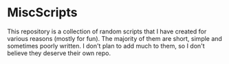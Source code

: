 # MiscScripts
This repository is a collection of random scripts that I have created for various reasons (mostly for fun). The majority of them are short, simple and sometimes poorly written. I don't plan to add much to them, so I don't believe they deserve their own repo.
